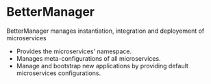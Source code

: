 # BetterManager

BetterManager manages instantiation, integration and deployement of microservices
- Provides the microservices' namespace.
- Manages meta-configurations of all microservices.
- Manage and bootstrap new applications by providing default microservices
configurations.